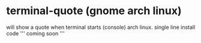 # terminal-quote (gnome arch linux)
will show a quote when terminal starts (console) arch linux.
single line install code
'''
coming soon
'''
